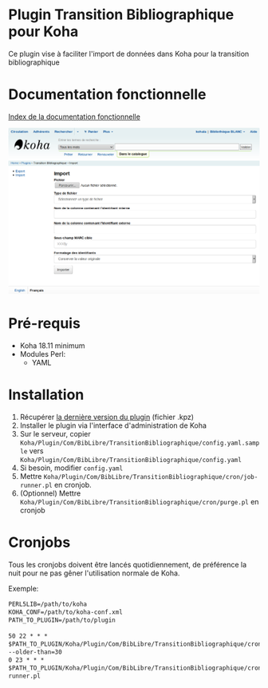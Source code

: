 # Plugin Transition Bibliographique pour Koha

Ce plugin vise à faciliter l'import de données dans Koha pour la
transition bibliographique

# Documentation fonctionnelle

[Index de la documentation fonctionnelle](doc/)

![Plugin - outil d'import](doc/images/koha-plugin-tb-import.png)


# Pré-requis

- Koha 18.11 minimum
- Modules Perl:
  - YAML

# Installation

1. Récupérer [la dernière version du
   plugin](https://github.com/biblibre/koha-plugin-transition-bibliographique/releases/latest)
   (fichier .kpz)
2. Installer le plugin via l'interface d'administration de Koha
3. Sur le serveur, copier
   `Koha/Plugin/Com/BibLibre/TransitionBibliographique/config.yaml.sample`
   vers `Koha/Plugin/Com/BibLibre/TransitionBibliographique/config.yaml`
4. Si besoin, modifier `config.yaml`
5. Mettre
   `Koha/Plugin/Com/BibLibre/TransitionBibliographique/cron/job-runner.pl`
   en cronjob.
6. (Optionnel) Mettre
   `Koha/Plugin/Com/BibLibre/TransitionBibliographique/cron/purge.pl` en
   cronjob

# Cronjobs

Tous les cronjobs doivent être lancés quotidiennement, de préférence la nuit
pour ne pas gêner l'utilisation normale de Koha.

Exemple:

```
PERL5LIB=/path/to/koha
KOHA_CONF=/path/to/koha-conf.xml
PATH_TO_PLUGIN=/path/to/plugin

50 22 * * * $PATH_TO_PLUGIN/Koha/Plugin/Com/BibLibre/TransitionBibliographique/cron/purge.pl --older-than=30
0 23 * * * $PATH_TO_PLUGIN/Koha/Plugin/Com/BibLibre/TransitionBibliographique/cron/job-runner.pl
```
